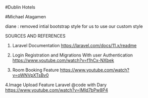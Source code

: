 #Dublin Hotels

#Michael Atagamen

diane : removed intial bootstrap style for us to use our custom style

SOURCES AND REFERENCES

1. Laravel Documentation
   https://laravel.com/docs/11.x/readme

2. Login Registration and Migrations With user Authentication
   https://www.youtube.com/watch?v=f1hCx-NXbek

3. Room Booking Feature
   https://www.youtube.com/watch?v=oWNVpXTsBv0

4.Image Upload Feature Laravel @code with Dary
https://www.youtube.com/watch?v=IMld7bPw8P4
